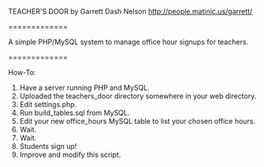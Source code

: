 TEACHER'S DOOR
by Garrett Dash Nelson
http://people.matinic.us/garrett/

=============

A simple PHP/MySQL system to manage office hour signups for teachers.

=============

How-To:

1. Have a server running PHP and MySQL.
2. Uploaded the teachers_door directory somewhere in your web directory.
3. Edit settings.php.
4. Run build_tables.sql from MySQL.
5. Edit your new office_hours MySQL table to list your chosen office hours.
6. Wait.
7. Wait.
8. Students sign up!
9. Improve and modify this script.
